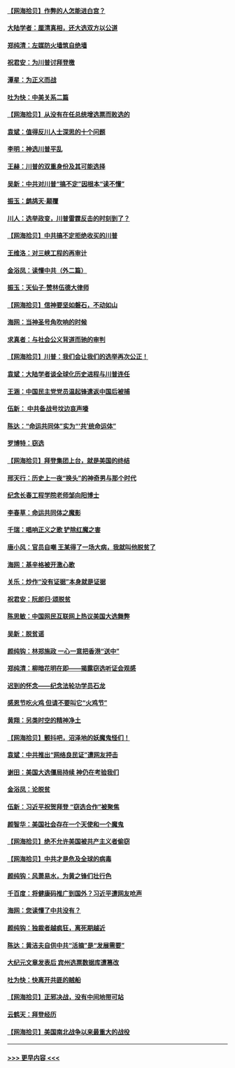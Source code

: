 #### [【网海拾贝】作弊的人怎能进白宫？](../pages/nsc993/n12603546.md?t=12090951) 
#### [大陆学者：厘清真相，还大选双方以公道](../pages/nsc993/n12603475.md?t=12090951) 
#### [郑纯清：左媒防火墙筑自绝墙](../pages/nsc993/n12602226.md?t=12090951) 
#### [祝君安：为川普讨拜登檄](../pages/nsc993/n12602199.md?t=12090951) 
#### [潭星：为正义而战](../pages/nsc993/n12600926.md?t=12090951) 
#### [吐为快：中美关系二篇](../pages/nsc993/n12600908.md?t=12090951) 
#### [【网海拾贝】从没有在任总统增选票而败选的](../pages/nsc993/n12600435.md?t=12090951) 
#### [袁斌：值得反川人士深思的十个问题](../pages/nsc993/n12600332.md?t=12090951) 
#### [李明：神选川普平乱](../pages/nsc993/n12599751.md?t=12090951) 
#### [王赫：川普的双重身份及其可能选择](../pages/nsc993/n12599723.md?t=12090951) 
#### [吴新：中共对川普“搞不定”因根本“读不懂”](../pages/nsc993/n12599502.md?t=12090951) 
#### [振玉：鹧鸪天‧颠覆](../pages/nsc993/n12599494.md?t=12090951) 
#### [川人：选举政变，川普雷霆反击的时刻到了？](../pages/nsc993/n12599291.md?t=12090951) 
#### [【网海拾贝】中共搞不定拒绝收买的川普](../pages/nsc993/n12598955.md?t=12090951) 
#### [王维洛：对三峡工程的再审计](../pages/nsc993/n12598436.md?t=12090951) 
#### [金浴凤：读懂中共（外二篇）](../pages/nsc993/n12597943.md?t=12090951) 
#### [振玉：天仙子‧赞林伍德大律师](../pages/nsc993/n12597929.md?t=12090951) 
#### [【网海拾贝】信神要坚如磐石，不动如山](../pages/nsc993/n12597901.md?t=12090951) 
#### [海网：当神圣号角吹响的时候](../pages/nsc993/n12595891.md?t=12090951) 
#### [求真者：与社会公义背道而驰的审判](../pages/nsc993/n12595868.md?t=12090951) 
#### [【网海拾贝】川普：我们会让我们的选举再次公正！](../pages/nsc993/n12594930.md?t=12090951) 
#### [袁斌：大陆学者谈全球化历史进程与川普连任](../pages/nsc993/n12594690.md?t=12090951) 
#### [王涵：中国民主党党员温起锋遣返中国后被捕](../pages/nsc993/n12594540.md?t=12090951) 
#### [伍新： 中共备战号坟边哀声嚎](../pages/nsc993/n12593086.md?t=12090951) 
#### [陈达：“命运共同体”实为“‘共’统命运体”](../pages/nsc993/n12590865.md?t=12090951) 
#### [罗博特：窃选](../pages/nsc993/n12590619.md?t=12090951) 
#### [【网海拾贝】拜登集团上台，就是美国的终结](../pages/nsc993/n12589725.md?t=12090951) 
#### [邢天行：历史上一夜“换头”的神奇男与那个时代](../pages/nsc993/n12589424.md?t=12090951) 
#### [纪念长春工程学院老师邹向阳博士](../pages/nsc993/n12585390.md?t=12090951) 
#### [李春草：命运共同体之魔影](../pages/nsc993/n12585026.md?t=12090951) 
#### [千瑞：唱响正义之歌 铲除红魔之害](../pages/nsc993/n12585002.md?t=12090951) 
#### [唐小风：官员自嘲 王某得了一场大病，我就叫他脱贫了](../pages/nsc993/n12584981.md?t=12090951) 
#### [海网：基辛格被开激心歌](../pages/nsc993/n12584946.md?t=12090951) 
#### [关乐：炒作“没有证据”本身就是证据](../pages/nsc993/n12583146.md?t=12090951) 
#### [祝君安：阮郎归‧颂脱贫](../pages/nsc993/n12583119.md?t=12090951) 
#### [陈思敏：中国网民互联网上热议美国大选舞弊](../pages/nsc993/n12582845.md?t=12090951) 
#### [吴新：脱贫谣](../pages/nsc993/n12580839.md?t=12090951) 
#### [颜纯钩：林郑施政 一心一意把香港“送中”](../pages/nsc993/n12580805.md?t=12090951) 
#### [郑纯清：柳暗花明在即——揭露窃选听证会观感](../pages/nsc993/n12580795.md?t=12090951) 
#### [迟到的怀念——纪念法轮功学员石龙](../pages/nsc993/n12580245.md?t=12090951) 
#### [感恩节吃火鸡  但请不要叫它“火鸡节”](../pages/nsc993/n12580252.md?t=12090951) 
#### [黄翔：另类时空的精神净土](../pages/nsc993/n12578638.md?t=12090951) 
#### [【网海拾贝】颤抖吧，沼泽地的妖魔鬼怪们！](../pages/nsc993/n12578552.md?t=12090951) 
#### [袁斌：中共推出“网络良民证”遭网友抨击](../pages/nsc993/n12578511.md?t=12090951) 
#### [谢田：美国大选僵局持续 神仍在考验我们](../pages/nsc993/n12577432.md?t=12090951) 
#### [金浴凤：论脱贫](../pages/nsc993/n12576386.md?t=12090951) 
#### [伍新：习近平祝贺拜登 “窃选合作”被聚焦](../pages/nsc993/n12576358.md?t=12090951) 
#### [颜智华：美国社会存在一个天使和一个魔鬼](../pages/nsc993/n12574299.md?t=12090951) 
#### [【网海拾贝】绝不允许美国被共产主义者偷窃](../pages/nsc993/n12573396.md?t=12090951) 
#### [【网海拾贝】中共才是危及全球的病毒](../pages/nsc993/n12571204.md?t=12090951) 
#### [颜纯钩：风萧易水，为黄之锋们壮行色](../pages/nsc993/n12571487.md?t=12090951) 
#### [千百度：将健康码推广到国外？习近平遭网友呛声](../pages/nsc993/n12570808.md?t=12090951) 
#### [海网：您读懂了中共没有？](../pages/nsc993/n12570487.md?t=12090951) 
#### [颜纯钩：独裁者越疯狂，离死期越近](../pages/nsc993/n12569055.md?t=12090951) 
#### [陈达：黄洁夫自供中共“活摘”是“发展需要”](../pages/nsc993/n12568541.md?t=12090951) 
#### [大纪元文章发表后 宾州选票数据库遭篡改](../pages/nsc993/n12568105.md?t=12090951) 
#### [吐为快：快离开共匪的贼船](../pages/nsc993/n12568462.md?t=12090951) 
#### [【网海拾贝】正邪决战，没有中间地带可站](../pages/nsc993/n12568439.md?t=12090951) 
#### [云鹤天：拜登经历](../pages/nsc993/n12567294.md?t=12090951) 
#### [【网海拾贝】美国南北战争以来最重大的战役](../pages/nsc993/n12567247.md?t=12090951) 

----
#### [ >>> 更早内容 <<< ](../indexes/nsc993-earlier.md)

